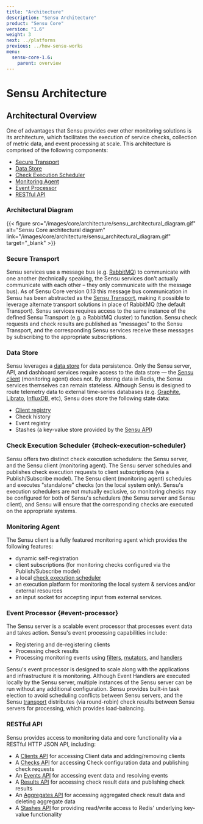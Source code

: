 ```yaml
---
title: "Architecture"
description: "Sensu Architecture"
product: "Sensu Core"
version: "1.6"
weight: 3
next: ../platforms
previous: ../how-sensu-works
menu:
  sensu-core-1.6:
    parent: overview
---
```


# Sensu Architecture

## Architectural Overview

One of advantages that Sensu provides over other monitoring solutions is its
architecture, which facilitates the execution of service checks, collection of
metric data, and event processing at scale. This architecture is comprised of
the following components:

- [Secure Transport](#secure-transport)
- [Data Store](#data-store)
- [Check Execution Scheduler](#check-execution-scheduler)
- [Monitoring Agent](#monitoring-agent)
- [Event Processor](#event-processor)
- [RESTful API](#restful-api)

### Architectural Diagram

{{< figure src="/images/core/architecture/sensu_architectural_diagram.gif" alt="Sensu Core architectural diagram" link="/images/core/architecture/sensu_architectural_diagram.gif" target="_blank" >}}

### Secure Transport

Sensu services use a message bus (e.g. [RabbitMQ][1]) to communicate with
one another (technically speaking, the Sensu services don’t actually communicate
with each other – they only communicate with the message bus). As of Sensu Core
version 0.13 this message bus communication in Sensu has been abstracted as the
[Sensu Transport][2], making it possible to leverage alternate
transport solutions in  place of RabbitMQ (the default Transport). Sensu
services requires access to the  same instance of the defined Sensu Transport
(e.g. a RabbitMQ cluster) to  function. Sensu check requests and check results
are published as "messages" to  the Sensu Transport, and the corresponding Sensu
services receive these messages  by subscribing to the appropriate
subscriptions.

### Data Store

Sensu leverages a [data store][3] for data persistence. Only the Sensu server,
API, and dashboard services require access to the data store &mdash; the [Sensu
client][4] (monitoring agent) does not. By storing data in Redis, the Sensu
services themselves can remain stateless. Although Sensu is designed to route
telemetry data to external time-series databases (e.g. [Graphite][5],
[Librato][6], [InfluxDB][7], etc), Sensu does store the following state data:

- [Client registry][8]
- Check history
- Event registry
- Stashes (a key-value store provided by the [Sensu API][9])

### Check Execution Scheduler {#check-execution-scheduler}

Sensu offers two distinct check execution schedulers: the Sensu server, and the
Sensu client (monitoring agent). The Sensu server schedules and publishes check
execution requests to client subscriptions (via a Publish/Subscribe model). The
Sensu client (monitoring agent) schedules and executes "standalone" checks (on
the local system only). Sensu's execution schedulers are not mutually exclusive,
so monitoring checks may be configured for both of Sensu's schedulers (the Sensu
server and Sensu client), and Sensu will ensure that the corresponding checks
are executed on the appropriate systems.

### Monitoring Agent

The Sensu client is a fully featured monitoring agent which provides the
following features:

- dynamic self-registration
- client subscriptions (for monitoring checks configured via the
  Publish/Subscribe model)
- a local [check execution scheduler][10]
- an execution platform for monitoring the local system & services and/or
  external resources
- an input socket for accepting input from external services.

### Event Processor {#event-processor}

The Sensu server is a scalable event processor that processes event data and
takes action. Sensu's event processing capabilities include:

- Registering and de-registering clients
- Processing check results
- Processing monitoring events using [filters][11], [mutators][12], and
  [handlers][13]

Sensu's event processor is designed to scale along with the applications and
infrastructure it is monitoring. Although Event Handlers are executed locally by
the Sensu server, multiple instances of the Sensu server can be run without any
additional configuration. Sensu provides built-in task election to avoid
scheduling conflicts between Sensu servers, and the Sensu [transport][14]
distributes (via round-robin) check results between Sensu servers for
processing, which provides load-balancing.

### RESTful API

Sensu provides access to monitoring data and core functionality via a RESTful
HTTP JSON API, including:

- A [Clients API][15] for accessing Client data and adding/removing clients
- A [Checks API][16] for accessing Check configuration data and publishing check
  requests
- An [Events API][17] for accessing event data and resolving events
- A [Results API][18] for accessing check result data and publishing check
  results
- An [Aggregates API][19] for accessing aggregated check result data and
  deleting aggregate data
- A [Stashes API][20] for providing read/write access to Redis' underlying
  key-value functionality


[1]:  http://www.rabbitmq.com/
[2]:  http://github.com/sensu/sensu-transport
[3]:  ../../reference/data-store/
[4]:  ../../reference/clients/
[5]:  https://github.com/graphite-project
[6]:  https://www.librato.com/
[7]:  https://influxdata.com/
[8]:  ../../reference/clients/#registration-and-registry
[9]:  ../../api/overview
[10]: #check-execution-scheduler
[11]: ../../reference/filters/
[12]: ../../reference/mutators/
[13]: ../../reference/handlers/
[14]: ../../reference/transport/
[15]: ../../api/clients
[16]: ../../api/checks
[17]: ../../api/events
[18]: ../../api/results
[19]: ../../api/aggregates
[20]: ../../api/stashes
